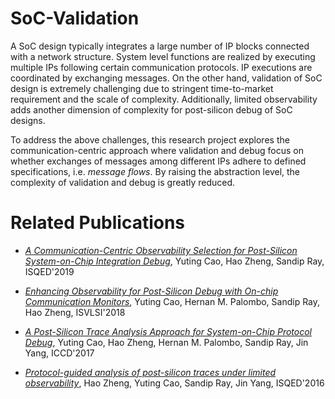 # SoC-Validation

A SoC design typically integrates a large number of IP blocks connected with a network structure. System level functions are realized by executing multiple IPs following certain communication protocols.  IP executions are coordinated by exchanging messages.   On the other hand, validation of SoC design is extremely challenging due to stringent time-to-market requirement and the scale of complexity.  Additionally, limited observability adds another dimension of complexity for post-silicon debug of SoC designs.  

To address the above challenges, this research project explores the communication-centric approach where validation and debug focus on whether exchanges of messages among different IPs adhere to defined specifications, i.e. *message flows*.  By raising the abstraction level, the complexity of validation and debug is greatly reduced. 

# Related Publications

* [*A Communication-Centric Observability Selection for Post-Silicon System-on-Chip Integration Debug*](), Yuting Cao, Hao Zheng, Sandip Ray, ISQED'2019

* [*Enhancing Observability for Post-Silicon Debug with On-chip Communication Monitors*](), Yuting Cao, Hernan M. Palombo, Sandip Ray, Hao Zheng, ISVLSI'2018

* [*A Post-Silicon Trace Analysis Approach for System-on-Chip Protocol Debug*](), Yuting Cao, Hao Zheng, Hernan M. Palombo, Sandip Ray, Jin Yang, ICCD'2017

* [*Protocol-guided analysis of post-silicon traces under limited observability*](), Hao Zheng, Yuting Cao, Sandip Ray, Jin Yang, ISQED'2016

